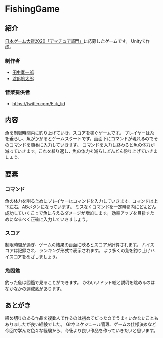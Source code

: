# FishingGame
 
## 紹介
[日本ゲーム大賞2020「アマチュア部門」](https://awards.cesa.or.jp/amateur/index.html)に応募したゲームです。
Unityで作成。
### 制作者
- [田中奏一郎](https://github.com/kyoichi001)
- [渡部航太郎](https://github.com/watabu)
### 音楽提供者
- https://twitter.com/Euk_lid

## 内容
魚を制限時間内に釣り上げていき、スコアを稼ぐゲームです。
プレイヤーは糸を垂らし、魚がかかるとゲームスタートです。画面下にコマンドが現れるのでそのコマンドを順番に入力していきます。
コマンドを入力し終わると魚の体力が減っていきます。これを繰り返し、魚の体力を減らしどんどん釣り上げていきましょう。

## 要素
### コマンド
魚の体力を削るためにプレイヤーはコマンドを入力していきます。コマンドは上下左右、ABボタンになっています。
ミスなくコマンドを一定時間内にどんどん成功していくことで魚に与えるダメージが増加します。
効率アップを目指すためになるべく正確に入力していきましょう。

### スコア
制限時間が過ぎ、ゲームの結果の画面に映るとスコアが計算されます。
ハイスコアは記録され、ランキング形式で表示されます。
より多くの魚を釣り上げハイスコアをめざしましょう。

### 魚図鑑
釣った魚は図鑑で見ることができます。
かわいいドット絵と説明を眺めるのはなかなかの達成感があります。

## あとがき
締め切りのある作品を複数人で作るのは初めてだったのでうまくいかないこともありましたが良い経験でした。
Gitやスケジュール管理、ゲームの仕様決めなど今回で学んだ色々な経験から、今後より良い作品を作っていきたいと思います。